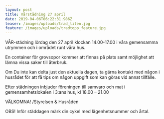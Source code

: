 ```yaml
---
layout: post
title: Vårstädning 27 april
date: 2019-04-06T06:22:31.986Z
teaser: /images/uploads/trad_liten.jpg
feature: /images/uploads/tradtopp_feature.jpg
---
```

VÅR-städning lördag den 27 april klockan 14.00-17.00 i våra
 gemensamma utrymmen och i området runt våra hus. 

En container för grovsopor kommer att finnas på plats samt möjlighet att lämna vissa saker till återbruk.

Om Du inte kan delta just den aktuella dagen, ta gärna kontakt med någon i husrådet för att få tips om någon uppgift som kan göras vid annat tillfälle.

Efter städningen inbjuder föreningen till samvaro och mat i gemensamhetslokalen i 3:ans hus, kl 18.00 – 21.00 

VÄLKOMNA!
 /Styrelsen & Husråden

OBS! Inför städdagen märk din cykel med lägenhets­nummer och årtal.

